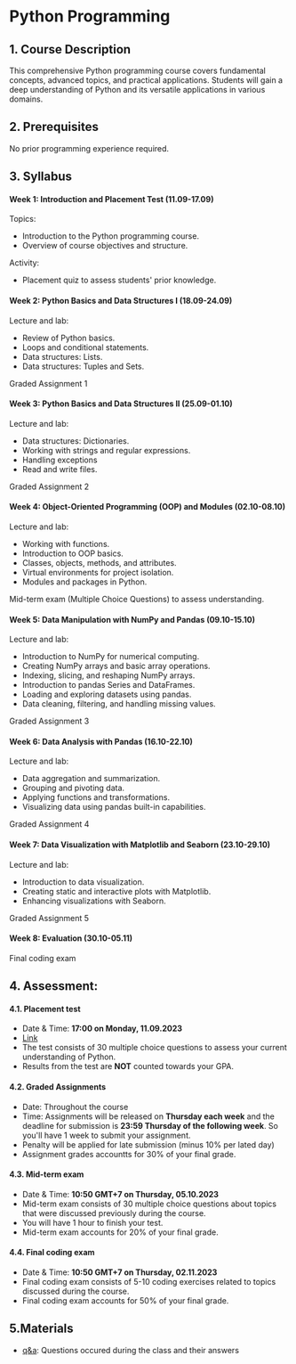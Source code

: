 # Python Programming

## 1. Course Description
This comprehensive Python programming course covers fundamental concepts, advanced topics, and practical applications. Students will gain a deep understanding of Python and its versatile applications in various domains.

## 2. Prerequisites
No prior programming experience required.

## 3. Syllabus

#### Week 1: Introduction and Placement Test (11.09-17.09)

Topics:
- Introduction to the Python programming course.
- Overview of course objectives and structure.

Activity:
- Placement quiz to assess students' prior knowledge.

#### Week 2: Python Basics and Data Structures I (18.09-24.09)

Lecture and lab:
- Review of Python basics.
- Loops and conditional statements.
- Data structures: Lists.
- Data structures: Tuples and Sets.

Graded Assignment 1

#### Week 3: Python Basics and Data Structures II (25.09-01.10)

Lecture and lab:
- Data structures: Dictionaries.
- Working with strings and regular expressions.
- Handling exceptions
- Read and write files.

Graded Assignment 2

#### Week 4: Object-Oriented Programming (OOP) and Modules (02.10-08.10)

Lecture and lab:
- Working with functions.
- Introduction to OOP basics.
- Classes, objects, methods, and attributes.
- Virtual environments for project isolation.
- Modules and packages in Python.

Mid-term exam (Multiple Choice Questions) to assess understanding.

#### Week 5: Data Manipulation with NumPy and Pandas (09.10-15.10)

Lecture and lab:
- Introduction to NumPy for numerical computing.
- Creating NumPy arrays and basic array operations.
- Indexing, slicing, and reshaping NumPy arrays.
- Introduction to pandas Series and DataFrames.
- Loading and exploring datasets using pandas.
- Data cleaning, filtering, and handling missing values.

Graded Assignment 3

#### Week 6: Data Analysis with Pandas (16.10-22.10)

Lecture and lab:
- Data aggregation and summarization.
- Grouping and pivoting data.
- Applying functions and transformations.
- Visualizing data using pandas built-in capabilities.

Graded Assignment 4

#### Week 7: Data Visualization with Matplotlib and Seaborn (23.10-29.10)

Lecture and lab:
- Introduction to data visualization.
- Creating static and interactive plots with Matplotlib.
- Enhancing visualizations with Seaborn.

Graded Assignment 5

#### Week 8: Evaluation (30.10-05.11)

Final coding exam

## 4. Assessment:
#### 4.1. Placement test
- Date & Time: **17:00 on Monday, 11.09.2023**
- [Link](https://forms.gle/7PQkJ5i1h9T4FHeS6)
- The test consists of 30 multiple choice questions to assess your current understanding of Python.
- Results from the test are **NOT** counted towards your GPA.

#### 4.2. Graded Assignments
- Date: Throughout the course
- Time: Assignments will be released on **Thursday each week** and the deadline for submission is **23:59 Thursday of the following week**. So you'll have 1 week to submit your assignment.
- Penalty will be applied for late submission (minus 10% per lated day)
- Assignment grades accountts for 30% of your final grade.

#### 4.3. Mid-term exam
- Date & Time: **10:50 GMT+7 on Thursday, 05.10.2023**
- Mid-term exam consists of 30 multiple choice questions about topics that were discussed previously during the course.
- You will have 1 hour to finish your test.
- Mid-term exam accounts for 20% of your final grade.

#### 4.4. Final coding exam
- Date & Time: **10:50 GMT+7 on Thursday, 02.11.2023**
- Final coding exam consists of 5-10 coding exercises related to topics discussed during the course.
- Final coding exam accounts for 50% of your final grade.

## 5.Materials

- [q&a](q&a.md): Questions occured during the class and their answers
